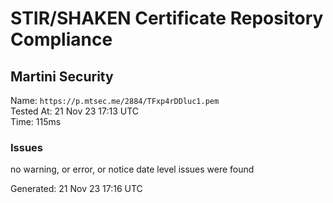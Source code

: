 # STIR/SHAKEN Certificate Repository Compliance

## Martini Security

Name: `https://p.mtsec.me/2884/TFxp4rDDluc1.pem`\
Tested At: 21 Nov 23 17:13 UTC\
Time: 115ms

### Issues

no warning, or error, or notice date level issues were found

Generated: 21 Nov 23 17:16 UTC